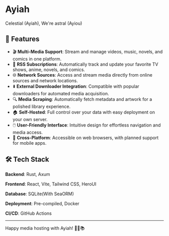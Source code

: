 # Ayiah

Celestial (Ayiah), We're astral (Ayiou)

## 🚀 Features

- 🎬 **Multi-Media Support**: Stream and manage videos, music, novels, and comics in one platform.
- 📡 **RSS Subscriptions**: Automatically track and update your favorite TV shows, anime, novels, and comics.
- 🌐 **Network Sources**: Access and stream media directly from online sources and network locations.
- ⬇️ **External Downloader Integration**: Compatible with popular downloaders for automated media acquisition.
- 🔍 **Media Scraping**: Automatically fetch metadata and artwork for a polished library experience.
- 🏠 **Self-Hosted**: Full control over your data with easy deployment on your own server.
- 🖱️ **User-Friendly Interface**: Intuitive design for effortless navigation and media access.
- 📱 **Cross-Platform**: Accessible on web browsers, with planned support for mobile apps.

## 🛠 Tech Stack

**Backend**: Rust, Axum

**Frontend**: React, Vite, Tailwind CSS, HeroUI

**Database**: SQLite(With SeaORM)

**Deployment**: Pre-compiled, Docker

**CI/CD**: GitHub Actions

---

Happy media hosting with Ayiah! 🎥🎵📚
